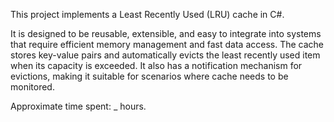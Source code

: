 This project implements a Least Recently Used (LRU) cache in C#. 

It is designed to be reusable, extensible, and easy to integrate into systems that require efficient memory management and fast data access.
The cache stores key-value pairs and automatically evicts the least recently used item when its capacity is exceeded. It also has a notification mechanism for evictions, making it suitable for scenarios where cache needs to be monitored.

Approximate time spent: _ hours.
